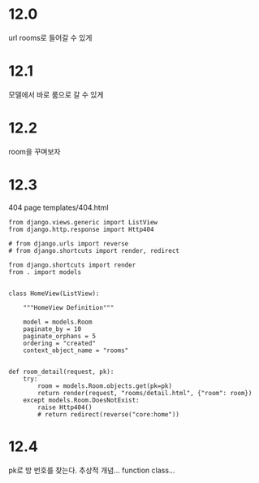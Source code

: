 # 12.0
url
rooms로 들어갈 수 있게

# 12.1
모델에서 바로 룸으로 갈 수 있게

# 12.2
room을 꾸며보자

# 12.3
404 page
templates/404.html

```
from django.views.generic import ListView
from django.http.response import Http404

# from django.urls import reverse
# from django.shortcuts import render, redirect

from django.shortcuts import render
from . import models


class HomeView(ListView):

    """HomeView Definition"""

    model = models.Room
    paginate_by = 10
    paginate_orphans = 5
    ordering = "created"
    context_object_name = "rooms"


def room_detail(request, pk):
    try:
        room = models.Room.objects.get(pk=pk)
        return render(request, "rooms/detail.html", {"room": room})
    except models.Room.DoesNotExist:
        raise Http404()
        # return redirect(reverse("core:home"))
```

# 12.4

pk로 방 번호를 찾는다.
추상적 개념...
function
class...